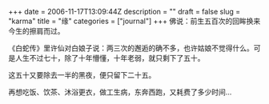 +++
date = 2006-11-17T13:09:44Z
description = ""
draft = false
slug = "karma"
title = "缘"
categories = ["journal"]
+++
佛说：前生五百次的回眸换来今生的擦肩而过。

 《白蛇传》里许仙对白娘子说：两三次的邂逅的确不多，也许姑娘不觉得什么。可是人生不过七十，除了十年懵懂，十年老弱，就只剩下了五十。

 这五十又要除去一半的黑夜，便只留下二十五。

 再想吃饭、饮茶、沐浴更衣，做工生病，东奔西跑，又耗费了多少时间…